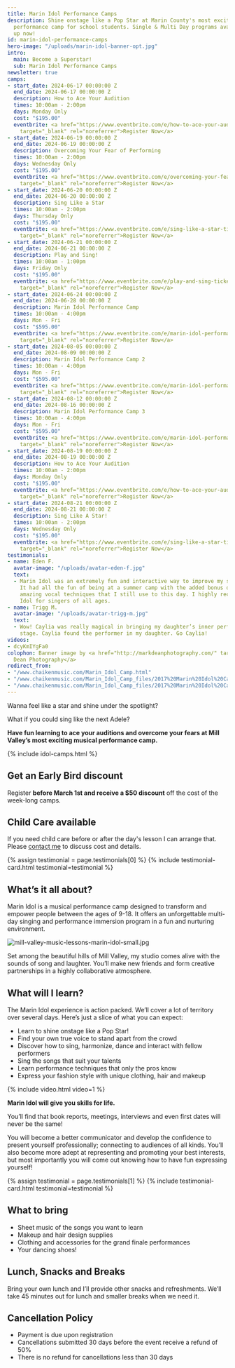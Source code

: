 ```yaml
---
title: Marin Idol Performance Camps
description: Shine onstage like a Pop Star at Marin County's most exciting musical
  performance camp for school students. Single & Multi Day programs available. Sign
  up now!
id: marin-idol-performance-camps
hero-image: "/uploads/marin-idol-banner-opt.jpg"
intro:
  main: Become a Superstar!
  sub: Marin Idol Performance Camps
newsletter: true
camps:
- start_date: 2024-06-17 00:00:00 Z
  end_date: 2024-06-17 00:00:00 Z
  description: How to Ace Your Audition
  times: 10:00am - 2:00pm
  days: Monday Only
  cost: "$195.00"
  eventbrite: <a href="https://www.eventbrite.com/e/how-to-ace-your-audition-tickets-813718603247?aff=oddtdtcreator"
    target="_blank" rel="noreferrer">Register Now</a>
- start_date: 2024-06-19 00:00:00 Z
  end_date: 2024-06-19 00:00:00 Z
  description: Overcoming Your Fear of Performing
  times: 10:00am - 2:00pm
  days: Wednesday Only
  cost: "$195.00"
  eventbrite: <a href="https://www.eventbrite.com/e/overcoming-your-fear-of-performing-tickets-813721572127?aff=oddtdtcreator"
    target="_blank" rel="noreferrer">Register Now</a>
- start_date: 2024-06-20 00:00:00 Z
  end_date: 2024-06-20 00:00:00 Z
  description: Sing Like a Star
  times: 10:00am - 2:00pm
  days: Thursday Only
  cost: "$195.00"
  eventbrite: <a href="https://www.eventbrite.com/e/sing-like-a-star-tickets-813724149837"
    target="_blank" rel="noreferrer">Register Now</a>
- start_date: 2024-06-21 00:00:00 Z
  end_date: 2024-06-21 00:00:00 Z
  description: Play and Sing!
  times: 10:00am - 1:00pm
  days: Friday Only
  cost: "$195.00"
  eventbrite: <a href="https://www.eventbrite.com/e/play-and-sing-tickets-813725523947"
    target="_blank" rel="noreferrer">Register Now</a>
- start_date: 2024-06-24 00:00:00 Z
  end_date: 2024-06-28 00:00:00 Z
  description: Marin Idol Performance Camp
  times: 10:00am - 4:00pm
  days: Mon - Fri
  cost: "$595.00"
  eventbrite: <a href="https://www.eventbrite.com/e/marin-idol-performance-camp-tickets-812938088707?aff=oddtdtcreator"
    target="_blank" rel="noreferrer">Register Now</a>
- start_date: 2024-08-05 00:00:00 Z
  end_date: 2024-08-09 00:00:00 Z
  description: Marin Idol Performance Camp 2
  times: 10:00am - 4:00pm
  days: Mon - Fri
  cost: "$595.00"
  eventbrite: <a href="https://www.eventbrite.com/e/marin-idol-performance-camp-2-tickets-812940475847?aff=oddtdtcreator"
    target="_blank" rel="noreferrer">Register Now</a>
- start_date: 2024-08-12 00:00:00 Z
  end_date: 2024-08-16 00:00:00 Z
  description: Marin Idol Performance Camp 3
  times: 10:00am - 4:00pm
  days: Mon - Fri
  cost: "$595.00"
  eventbrite: <a href="https://www.eventbrite.com/e/marin-idol-performance-camp-3-tickets-812941388577?aff=oddtdtcreator"
    target="_blank" rel="noreferrer">Register Now</a>
- start_date: 2024-08-19 00:00:00 Z
  end_date: 2024-08-19 00:00:00 Z
  description: How to Ace Your Audition
  times: 10:00am - 2:00pm
  days: Monday Only
  cost: "$195.00"
  eventbrite: <a href="https://www.eventbrite.com/e/how-to-ace-your-audition-tickets-813719285287?aff=oddtdtcreator"
    target="_blank" rel="noreferrer">Register Now</a>
- start_date: 2024-08-21 00:00:00 Z
  end_date: 2024-08-21 00:00:00 Z
  description: Sing Like A Star!
  times: 10:00am - 2:00pm
  days: Wednesday Only
  cost: "$195.00"
  eventbrite: <a href="https://www.eventbrite.com/e/sing-like-a-star-tickets-813726657337?aff=ebdsoporgprofile"
    target="_blank" rel="noreferrer">Register Now</a>
testimonials:
- name: Eden F.
  avatar-image: "/uploads/avatar-eden-f.jpg"
  text:
  - Marin Idol was an extremely fun and interactive way to improve my singing skills.
    It had all the fun of being at a summer camp with the added bonus of learning
    amazing vocal techniques that I still use to this day. I highly recommend Marin
    Idol for singers of all ages.
- name: Trigg M.
  avatar-image: "/uploads/avatar-trigg-m.jpg"
  text:
  - Wow! Caylia was really magical in bringing my daughter’s inner performer to the
    stage. Caylia found the performer in my daughter. Go Caylia!
videos:
- dcyKmIYgFa0
colophon: Banner image by <a href="http://markdeanphotography.com/" target="_blank">Mark
  Dean Photography</a>
redirect_from:
- "/www.chaikenmusic.com/Marin_Idol_Camp.html"
- "/www.chaikenmusic.com/Marin_Idol_Camp_files/2017%20Marin%20Idol%20Camp%20Registration.pdf"
- "/www.chaikenmusic.com/Marin_Idol_Camp_files/2017%20Marin%20Idol%20Camp%20Registration_1.pdf"
---
```


Wanna feel like a star and shine under the spotlight?

What if you could sing like the next Adele?

**Have fun learning to ace your auditions and overcome your fears at Mill Valley’s most exciting musical performance camp.**

{% include idol-camps.html %}

## Get an Early Bird discount

Register **before March 1st and receive a $50 discount** off the cost of the week-long camps.

## Child Care available

If you need child care before or after the day's lesson I can arrange that. Please [contact me](https://chaikenmusic.com/contact/) to discuss cost and details.

{% assign testimonial = page.testimonials[0] %}
{% include testimonial-card.html testimonial=testimonial %}

## What’s it all about?

Marin Idol is a musical performance camp designed to transform and empower people between the ages of 9-18. It offers an unforgettable multi-day singing and performance immersion program in a fun and nurturing environment.

![mill-valley-music-lessons-marin-idol-small.jpg](/uploads/mill-valley-music-lessons-marin-idol-small.jpg)

Set among the beautiful hills of Mill Valley, my studio comes alive with the sounds of song and laughter. You’ll make new friends and form creative partnerships in a highly collaborative atmosphere.

## What will I learn?

The Marin Idol experience is action packed. We’ll cover a lot of territory over several days. Here’s just a slice of what you can expect:

- Learn to shine onstage like a Pop Star!
- Find your own true voice to stand apart from the crowd
- Discover how to sing, harmonize, dance and interact with fellow performers
- Sing the songs that suit your talents
- Learn performance techniques that only the pros know
- Express your fashion style with unique clothing, hair and makeup

{% include video.html video=1 %}

**Marin Idol will give you skills for life.**

You’ll find that book reports, meetings, interviews and even first dates will never be the same!

You will become a better communicator and develop the confidence to present yourself professionally; connecting to audiences of all kinds. You’ll also become more adept at representing and promoting your best interests, but most importantly you will come out knowing how to have fun expressing yourself!

{% assign testimonial = page.testimonials[1] %}
{% include testimonial-card.html testimonial=testimonial %}

## What to bring

- Sheet music of the songs you want to learn
- Makeup and hair design supplies
- Clothing and accessories for the grand finale performances
- Your dancing shoes!

## Lunch, Snacks and Breaks

Bring your own lunch and I’ll provide other snacks and refreshments. We’ll take 45 minutes out for lunch and smaller breaks when we need it.

## Cancellation Policy

- Payment is due upon registration
- Cancellations submitted 30 days before the event receive a refund of 50%
- There is no refund for cancellations less than 30 days
